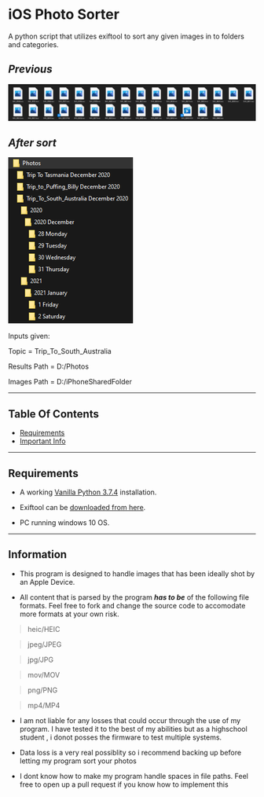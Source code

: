 # iOS Photo Sorter
A python script that utilizes exiftool to sort any given images in to folders and categories.

## ***Previous***
![Unsorted images](previous.png)

## ***After sort***
![Sorted images](after.png)

Inputs given:

Topic = Trip_To_South_Australia

Results Path = D:/Photos

Images Path = D:/iPhoneSharedFolder


***
## Table Of Contents
* [Requirements](#Requirements)
* [Important Info](#Information)
***
## Requirements
* A working [Vanilla Python 3.7.4](https://www.python.org/downloads/release/python-374/) installation.

* Exiftool can be [downloaded from here](https://exiftool.org/).

* PC running windows 10 OS.

***
## Information

* This program is designed to handle images that has been ideally shot by an Apple Device.

* All content that is parsed by the program ***has to be*** of the following file formats. Feel free to fork and change the source code to accomodate more formats at your own risk.

>heic/HEIC

>jpeg/JPEG

>jpg/JPG

>mov/MOV

>png/PNG

>mp4/MP4

* I am not liable for any losses that could occur through the use of my program. I have tested it to the best of my abilities but as a highschool student , i donot posses the firmware to test multiple systems.

* Data loss is a very real possiblity so i recommend backing up before letting my program sort your photos

* I dont know how to make my program handle spaces in file paths. Feel free to open up a pull request if you know how to implement this
